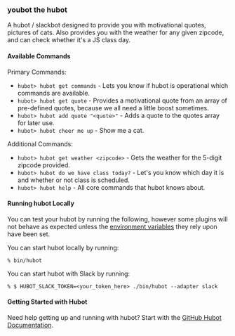 ### youbot the hubot

A hubot / slackbot designed to provide you with motivational quotes, pictures of cats. Also provides you with the weather for any given zipcode, and can check whether it's a JS class day.

#### Available Commands

Primary Commands:

- `hubot> hubot get commands` - Lets you know if hubot is operational which commands are available.
- `hubot> hubot get quote` - Provides a motivational quote from an array of pre-defined quotes, because we all need a little boost sometimes.
- `hubot> hubot add quote "<quote>"` - Adds a quote to the quotes array for later use.
- `hubot> hubot cheer me up` - Show me a cat.

Additional Commands: 
    
- `hubot> hubot get weather <zipcode>` - Gets the weather for the 5-digit zipcode provided.
- `hubot> hubot do we have class today?` - Let's you know which day it is and whether or not class is scheduled.
- `hubot> hubot help` - All core commands that hubot knows about.


#### Running hubot Locally

You can test your hubot by running the following, however some plugins will not
behave as expected unless the [environment variables](#configuration) they rely
upon have been set.

You can start hubot locally by running:

    % bin/hubot

You can start hubot with Slack by running:

    % $ HUBOT_SLACK_TOKEN=<your_token_here> ./bin/hubot --adapter slack


#### Getting Started with Hubot

Need help getting up and running with hubot? Start with the [GitHub Hubot Documentation](https://github.com/github/hubot/).